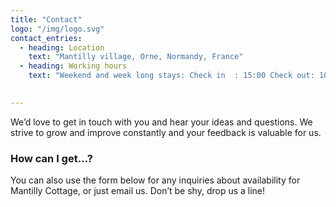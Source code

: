 ```yaml
---
title: "Contact"
logo: "/img/logo.svg"
contact_entries:
  - heading: Location
    text: "Mantilly village, Orne, Normandy, France"
  - heading: Working hours
    text: "Weekend and week long stays: Check in  : 15:00 Check out: 10:00"

    
---
```


We’d love to get in touch with you and hear your ideas and
questions. We strive to grow and improve constantly and your feedback
is valuable for us.

<h3 class="f4 b lh-title mb2">How can I get…?</h3>

You can also use the form below for any inquiries about availability  for Mantilly Cottage,
or just email us. Don’t be shy, drop us a line!


